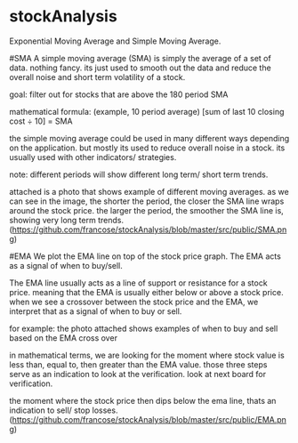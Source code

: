 # stockAnalysis
Exponential Moving Average and Simple Moving Average.

#SMA
A simple moving average (SMA) is simply the average of a set of data. nothing fancy. its just used to smooth out the data and reduce the overall noise and short term volatility of a stock.

goal: filter out for stocks that are above the 180 period SMA

mathematical formula: (example, 10 period average)
[sum of last 10 closing cost ÷ 10] = SMA

the simple moving average could be used in many different ways depending on the application. but mostly its used to reduce overall noise in a stock. its usually used with other indicators/ strategies.

note: different periods will show different long term/ short term trends.

attached is a photo that shows example of different moving averages. as we can see in the image, the shorter the period, the closer the SMA line wraps around the stock price. the larger the period, the smoother the SMA line is, showing very long term trends.
(https://github.com/francose/stockAnalysis/blob/master/src/public/SMA.png)



#EMA
We plot the EMA line on top of the stock price graph. The EMA acts as a signal of when to buy/sell.

The EMA line usually acts as a line of support or resistance for a stock price. meaning that the EMA is usually either below or above a stock price. when we see a crossover between the stock price and the EMA, we interpret that as a signal of when to buy or sell.

for example: the photo attached shows examples of when to buy and sell based on the EMA cross over

in mathematical terms, we are looking for the moment where stock value is less than, equal to, then greater than the EMA value. those three steps serve as an indication to look at the verification. look at next board for verification.

the moment where the stock price then dips below the ema line, thats an indication to sell/ stop losses.
(https://github.com/francose/stockAnalysis/blob/master/src/public/EMA.png)
